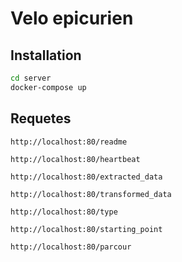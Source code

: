 # Velo epicurien

## Installation

```bash
cd server
docker-compose up
```

## Requetes

```
http://localhost:80/readme
```

```
http://localhost:80/heartbeat
```

```
http://localhost:80/extracted_data
```

```
http://localhost:80/transformed_data
```

```
http://localhost:80/type
```

```
http://localhost:80/starting_point
```

```
http://localhost:80/parcour
```
